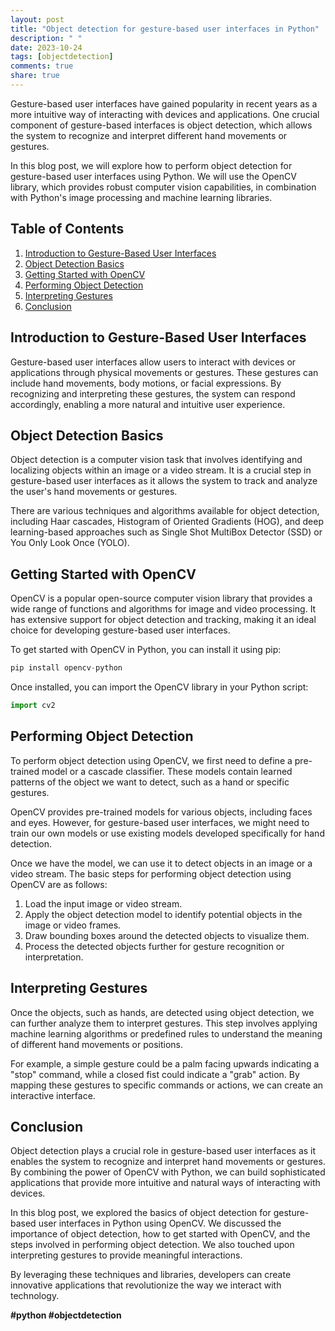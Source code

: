 ```yaml
---
layout: post
title: "Object detection for gesture-based user interfaces in Python"
description: " "
date: 2023-10-24
tags: [objectdetection]
comments: true
share: true
---
```


Gesture-based user interfaces have gained popularity in recent years as a more intuitive way of interacting with devices and applications. One crucial component of gesture-based interfaces is object detection, which allows the system to recognize and interpret different hand movements or gestures.

In this blog post, we will explore how to perform object detection for gesture-based user interfaces using Python. We will use the OpenCV library, which provides robust computer vision capabilities, in combination with Python's image processing and machine learning libraries.

## Table of Contents
1. [Introduction to Gesture-Based User Interfaces](#introduction)
2. [Object Detection Basics](#object-detection-basics)
3. [Getting Started with OpenCV](#getting-started-opencv)
4. [Performing Object Detection](#performing-object-detection)
5. [Interpreting Gestures](#interpreting-gestures)
6. [Conclusion](#conclusion)

## Introduction to Gesture-Based User Interfaces <a name="introduction"></a>
Gesture-based user interfaces allow users to interact with devices or applications through physical movements or gestures. These gestures can include hand movements, body motions, or facial expressions. By recognizing and interpreting these gestures, the system can respond accordingly, enabling a more natural and intuitive user experience.

## Object Detection Basics <a name="object-detection-basics"></a>
Object detection is a computer vision task that involves identifying and localizing objects within an image or a video stream. It is a crucial step in gesture-based user interfaces as it allows the system to track and analyze the user's hand movements or gestures.

There are various techniques and algorithms available for object detection, including Haar cascades, Histogram of Oriented Gradients (HOG), and deep learning-based approaches such as Single Shot MultiBox Detector (SSD) or You Only Look Once (YOLO).

## Getting Started with OpenCV <a name="getting-started-opencv"></a>
OpenCV is a popular open-source computer vision library that provides a wide range of functions and algorithms for image and video processing. It has extensive support for object detection and tracking, making it an ideal choice for developing gesture-based user interfaces.

To get started with OpenCV in Python, you can install it using pip:

```python
pip install opencv-python
```

Once installed, you can import the OpenCV library in your Python script:

```python
import cv2
```

## Performing Object Detection <a name="performing-object-detection"></a>
To perform object detection using OpenCV, we first need to define a pre-trained model or a cascade classifier. These models contain learned patterns of the object we want to detect, such as a hand or specific gestures.

OpenCV provides pre-trained models for various objects, including faces and eyes. However, for gesture-based user interfaces, we might need to train our own models or use existing models developed specifically for hand detection.

Once we have the model, we can use it to detect objects in an image or a video stream. The basic steps for performing object detection using OpenCV are as follows:

1. Load the input image or video stream.
2. Apply the object detection model to identify potential objects in the image or video frames.
3. Draw bounding boxes around the detected objects to visualize them.
4. Process the detected objects further for gesture recognition or interpretation.

## Interpreting Gestures <a name="interpreting-gestures"></a>
Once the objects, such as hands, are detected using object detection, we can further analyze them to interpret gestures. This step involves applying machine learning algorithms or predefined rules to understand the meaning of different hand movements or positions.

For example, a simple gesture could be a palm facing upwards indicating a "stop" command, while a closed fist could indicate a "grab" action. By mapping these gestures to specific commands or actions, we can create an interactive interface.

## Conclusion <a name="conclusion"></a>
Object detection plays a crucial role in gesture-based user interfaces as it enables the system to recognize and interpret hand movements or gestures. By combining the power of OpenCV with Python, we can build sophisticated applications that provide more intuitive and natural ways of interacting with devices.

In this blog post, we explored the basics of object detection for gesture-based user interfaces in Python using OpenCV. We discussed the importance of object detection, how to get started with OpenCV, and the steps involved in performing object detection. We also touched upon interpreting gestures to provide meaningful interactions.

By leveraging these techniques and libraries, developers can create innovative applications that revolutionize the way we interact with technology.

**#python #objectdetection**